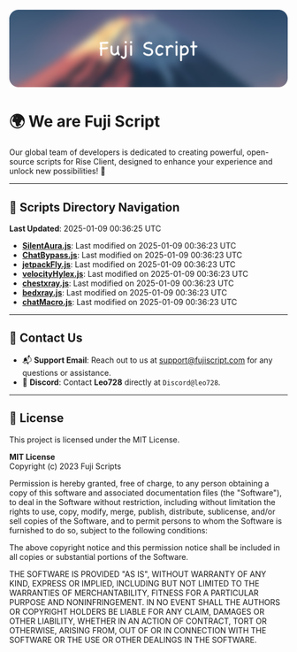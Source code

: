 ![Banner](.github/b.webp)

# 🌍 **We are Fuji Script**

Our global team of developers is dedicated to creating powerful, open-source scripts for Rise Client, designed to enhance your experience and unlock new possibilities! 🌟

---
<!-- SCRIPTS_NAVIGATION_START -->
## 📂 **Scripts Directory Navigation**

**Last Updated**: 2025-01-09 00:36:25 UTC

- **[SilentAura.js](scripts/SilentAura.js)**: Last modified on 2025-01-09 00:36:23 UTC
- **[ChatBypass.js](scripts/ChatBypass.js)**: Last modified on 2025-01-09 00:36:23 UTC
- **[jetpackFly.js](scripts/jetpackFly.js)**: Last modified on 2025-01-09 00:36:23 UTC
- **[velocityHylex.js](scripts/velocityHylex.js)**: Last modified on 2025-01-09 00:36:23 UTC
- **[chestxray.js](scripts/chestxray.js)**: Last modified on 2025-01-09 00:36:23 UTC
- **[bedxray.js](scripts/bedxray.js)**: Last modified on 2025-01-09 00:36:23 UTC
- **[chatMacro.js](scripts/chatMacro.js)**: Last modified on 2025-01-09 00:36:23 UTC

<!-- SCRIPTS_NAVIGATION_END -->

---

## 💬 **Contact Us**  
- 📬 **Support Email**: Reach out to us at [support@fujiscript.com](mailto:support@fujiscript.com) for any questions or assistance.  
- 💬 **Discord**: Contact **Leo728** directly at `Discord@leo728`.

---

## 📜 **License**

This project is licensed under the MIT License.  

**MIT License**  
Copyright (c) 2023 Fuji Scripts  

Permission is hereby granted, free of charge, to any person obtaining a copy of this software and associated documentation files (the "Software"), to deal in the Software without restriction, including without limitation the rights to use, copy, modify, merge, publish, distribute, sublicense, and/or sell copies of the Software, and to permit persons to whom the Software is furnished to do so, subject to the following conditions:  

The above copyright notice and this permission notice shall be included in all copies or substantial portions of the Software.  

THE SOFTWARE IS PROVIDED "AS IS", WITHOUT WARRANTY OF ANY KIND, EXPRESS OR IMPLIED, INCLUDING BUT NOT LIMITED TO THE WARRANTIES OF MERCHANTABILITY, FITNESS FOR A PARTICULAR PURPOSE AND NONINFRINGEMENT. IN NO EVENT SHALL THE AUTHORS OR COPYRIGHT HOLDERS BE LIABLE FOR ANY CLAIM, DAMAGES OR OTHER LIABILITY, WHETHER IN AN ACTION OF CONTRACT, TORT OR OTHERWISE, ARISING FROM, OUT OF OR IN CONNECTION WITH THE SOFTWARE OR THE USE OR OTHER DEALINGS IN THE SOFTWARE.  
